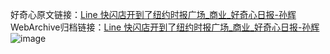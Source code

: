 好奇心原文链接：[Line 快闪店开到了纽约时报广场_商业_好奇心日报-孙辉](https://www.qdaily.com/articles/4015.html)
WebArchive归档链接：[Line 快闪店开到了纽约时报广场_商业_好奇心日报-孙辉](http://web.archive.org/web/20190623153424/https://www.qdaily.com/articles/4015.html)
![image](http://ww3.sinaimg.cn/large/007d5XDply1g3vdt48ptaj30u031e4qp)